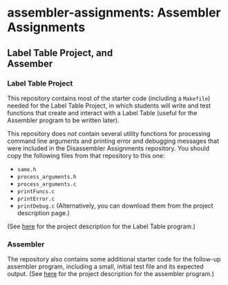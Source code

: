 # assembler-assignments: Assembler Assignments
##  Label Table Project, and <br> Assember

### Label Table Project
This repository contains most of the starter code (including a `Makefile`)
needed for the Label Table Project, in which students will write and
test functions that create and interact with a Label Table (useful for the
Assembler program to be written later).

This repository does *not* contain several utility functions for processing
command line arguments and printing error and debugging messages that were
included in the Disassembler Assignments repository.  You should copy the
following files from that repository to this one:
- `same.h`
- `process_arguments.h`
- `process_arguments.c`
- `printFuncs.c`
- `printError.c`
- `printDebug.c`
(Alternatively, you can download them from the project description page.)

(See [here](http://www.cs.kzoo.edu/cs230/Projects/LabelTableProj.html)
for the project description for the Label Table program.)

### Assembler
The repository also contains some additional starter code for the
follow-up assembler program, including a small, initial test file and
its expected output.
(See [here](http://www.cs.kzoo.edu/cs230/Projects/AssemblerProj.html)
for the project description for the assembler program.)

